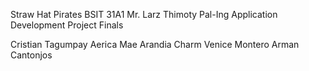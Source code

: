 Straw Hat Pirates
BSIT 31A1
Mr. Larz Thimoty Pal-Ing
Application Development
Project Finals





Cristian Tagumpay
Aerica Mae Arandia
Charm Venice Montero
Arman Cantonjos
